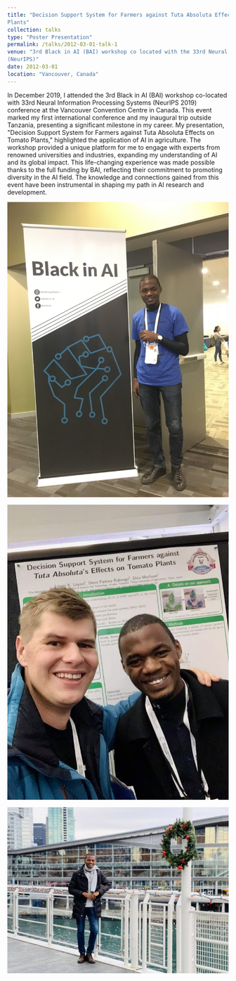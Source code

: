 ```yaml
---
title: "Decision Support System for Farmers against Tuta Absoluta Effects on Tomato Plants
Plants"
collection: talks
type: "Poster Presentation"
permalink: /talks/2012-03-01-talk-1
venue: "3rd Black in AI (BAI) workshop co located with the 33rd Neural Information Processing Systems
(NeurIPS)"
date: 2012-03-01
location: "Vancouver, Canada"
---
```


In December 2019, I attended the 3rd Black in AI (BAI) workshop co-located with 33rd Neural Information Processing Systems (NeurIPS 2019) conference at the Vancouver Convention Centre in Canada. This event marked my first international conference and my inaugural trip outside Tanzania, presenting a significant milestone in my career. My presentation, "Decision Support System for Farmers against Tuta Absoluta Effects on Tomato Plants," highlighted the application of AI in agriculture. The workshop provided a unique platform for me to engage with experts from renowned universities and industries, expanding my understanding of AI and its global impact. This life-changing experience was made possible thanks to the full funding by BAI, reflecting their commitment to promoting diversity in the AI field. The knowledge and connections gained from this event have been instrumental in shaping my path in AI research and development.

![SelectedImage](/images/NeurIPS2019-1.jpg)

![SelectedImage](/images/NeurIPS2019-2.jpg)

![SelectedImage](/images/NeurIPS2019-3.jpg)
